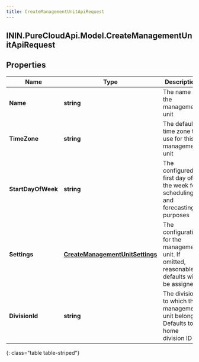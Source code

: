 ```yaml
---
title: CreateManagementUnitApiRequest
---
```

## ININ.PureCloudApi.Model.CreateManagementUnitApiRequest

## Properties

|Name | Type | Description | Notes|
|------------ | ------------- | ------------- | -------------|
| **Name** | **string** | The name of the management unit | |
| **TimeZone** | **string** | The default time zone to use for this management unit | |
| **StartDayOfWeek** | **string** | The configured first day of the week for scheduling and forecasting purposes | |
| **Settings** | [**CreateManagementUnitSettings**](CreateManagementUnitSettings.html) | The configuration for the management unit.  If omitted, reasonable defaults will be assigned | [optional] |
| **DivisionId** | **string** | The division to which this management unit belongs.  Defaults to home division ID | [optional] |
{: class="table table-striped"}


